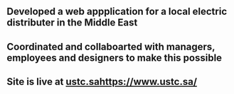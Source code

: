 ## Developed a web appplication for a local electric distributer in the Middle East
## Coordinated and collaboarted with managers, employees and designers to make this possible
## Site is live at [ustc.sa](https://www.ustc.sa/)https://www.ustc.sa/
